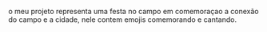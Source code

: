 o meu projeto representa uma festa no campo em comemoraçao a conexão do campo e a cidade, nele contem emojis comemorando e cantando.
